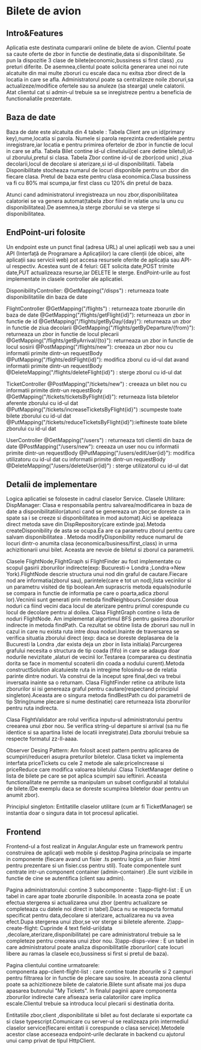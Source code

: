 # Bilete de avion





## Intro&Features



Aplicatia este destinata cumpararii online de bilete de avion.
Clientul poate sa caute oferte de zbor in functie de destinatie,data si disponibilitate.
Se pun la dispozitie 3 clase de bilete(economic,bussiness si first class) ,cu preturi diferite.
De asemnea,clientul poate solicita generarea unei noi rute alcatuite din mai multe zboruri cu escale daca nu exitsa zbor direct de la locatia in care se afla.
Administratorul poate sa centralizeze noile zboruri,sa actualizeze/modifice ofertele sau sa anuleze (sa stearga) unele calatorii.
Atat clientul cat si admin-ul trebuie sa se inregistreze pentru a beneficia de functionaliatile prezentate.

## Baza de date

Baza de date este alcatuita din 4 tabele :
Tabela Client are un id(primary key),nume,locatia si parola.
Numele si parola reprezinta credentialele pentru inregistrare,iar locatia e pentru primirea ofertelor de zbor in functie de locul in care se afla.
Tabela Bilet contine id-ul clinetului(cel care detine biletul),id-ul zborului,pretul si clasa.
Tabela Zbor contine id-ul de zbor(cod unic) ,ziua decolarii,locul de decolare si aterizare,si id-ul disponibilitatii.
Tabela Disponibilitate stocheaza numarul de locuri disponibile pentru un zbor din fiecare clasa.
Pretul de baza este pentru clasa economica.Clasa bussiness va fi cu 80% mai scumpa,iar first class cu 120% din pretul de baza.

Atunci cand administratorul inregistreaza un nou zbor,disponibilitatea calatoriei se va genera automat(tabela zbor fiind in relatie unu la unu cu disponibilitatea).De asemnea,la sterge zborului se va sterge si disponibilitatea.

## EndPoint-uri folosite
Un endpoint este un punct final (adresa URL) al unei aplicații web sau a unei API (Interfață de Programare a Aplicațiilor) la care clienții (de obicei, alte aplicații sau servicii web) pot accesa resursele oferite de aplicația sau API-ul respectiv.
Acestea sunt de 4 feluri: GET solicita date,POST trimite date,PUT actualizeaza resurse,iar DELETE le sterge.
EndPoint-urile au fost implementate in clasele controller ale aplicatiei.

DisponibilityController:
 @GetMapping("/disps") : returneaza toate disponibilitatiile din  baza de date
 
FlightController
 @GetMapping("/flights") : returneaza toate zborurile din  baza de date
 @GetMapping("/flights/getFlight{id}"): returneaza un zbor in functie de id
 @GetMapping("/flights/getByDay/{day}"): returneaza un zbor in functie de ziua decolarii
 @GetMapping("/flights/getByDeparture/{from}"): returneaza un zbor in functie de locul plecarii
 @GetMapping("/flights/getByArrival/{to}"): returneaza un zbor in functie de locul sosirii
 @PostMapping("/flights/new"): creeaza un zbor nou cu informatii primite dintr-un requestBody
 @PutMapping("/flights/editFlight{id}"): modifica zborul cu id-ul dat avand informatii primite dintr-un requestBody
 @DeleteMapping("/flights/deleteFlight{id}") : sterge zborul cu id-ul dat
 
TicketController
@PostMapping("/tickets/new") : creeaza un bilet nou cu informatii primite dintr-un requestBody
 @GetMapping("/tickets/ticketsByFlight{id}"): returneaza lista biletelor aferente zborului cu id-ul dat
@PutMapping("/tickets/increaseTicketsByFlight{id}") :scumpeste toate bilete zborului cu id-ul dat 
 @PutMapping("/tickets/reduceTicketsByFlight{id}"):ieftineste toate bilete zborului cu id-ul dat
 
 UserController
 @GetMapping("/users") :  returneaza toti clientii din  baza de date
 @PostMapping("/users/new"): creeaza un user nou cu informatii primite dintr-un requestBody
 @PutMapping("/users/editUser{id}"):  modifica utilizatoru cu id-ul dat cu informatii primite dintr-un requestBody
 @DeleteMapping("/users/deleteUser{id}") : sterge utilizatorul cu id-ul dat
## Detalii de implementare
Logica aplicatiei se foloseste in cadrul claselor Service.
Clasele Utilitare:
DispManager: 
 Clasa e responsabila pentru salvarea/modificarea in baza de date a disponibilitatiilor(atunci cand se genereaza un zbor,se doreste ca in spate sa i se creeze si disponbilitatea in mod automat).Aici se apeleaza direct metoda save din DispRepository(care extinde jpa).Metoda createDisponibility de asta se ocupa.Ea are ca parametru zborul pentru care salvam disponibilitatea .
 Metoda  modifyDisponibility reduce numarul de locuri dintr-o anumita clasa (economica/business/first_class) in urma achizitionarii unui bilet. Aceasta are nevoie de biletul si zborul ca parametrii.
 
 Clasele FlightNode,FlightGraph si FlightFinder au fost implementate cu scopul gasirii zborurilor indirecte(exp: Bucuresti-> Londra ;Londra->New York).FlightNode descrie structura unui nod din graful de cautare.Fiecare nod are informatia(zborul sau), parintele(care e tot un nod),lista vecinilor si un parametru visited de tip boolean.Am suprascris metoda equals(nodurile se compara in functie de informatia pe care o poarta,adica zborul lor).Vecninii sunt generati prin metoda findNeighbours.Consider doua noduri ca fiind vecini daca locul de aterizare pentru primul corespunde cu locul de decolare pentru al doilea.
 Clasa FlightGraph contine o lista de noduri FlightNode. Am implementat algortimul BFS pentru gasirea zborurilor indirecte in metoda findPath. Ca rezultat se obtine lista de zboruri sau null in cazul in care nu exista ruta intre doua noduri.Inainte de traversarea se verifica situatia zborului direct (exp: daca se doreste deplasarea de la Bucuresti la Londra ,dar exista deja un zbor in lista initiala).Parcurgerea grafului necesita o structura de tip coada (fifo) in care se adauga doar nodurile nevizitate ,alaturi de vecinii lor.Testarea (compararea cu destinatia dorita se face in momentul scoaterii din coada a nodului curent).Metoda constructSolution alcatuieste ruta in intregime folosindu-se de relatia parinte dintre noduri. Va construi de la inceput spre final,deci va trebui inversata inainte sa o returnam.
 Clasa FlightFinder retine ca atribute lista zborurilor si isi genereaza graful pentru cautare(respectand principiul singleton).Aceasta are o singura metoda findBestPath cu doi parametrii de tip String(nume plecare si nume destinatie) care returneaza lista zborurilor pentru ruta indirecta.
 
 Clasa FlightValidator are rolul verifica inputu-ul administratorului pentru creearea unui zbor nou. Se verifica string-ul departure si arrival (sa nu fie identice si sa apartina listei de locatii inregistrate).Data zborului trebuie sa respecte formatul zz-ll-aaaa.
 

Observer Desing Pattern:
   Am folosit acest pattern pentru aplicarea de scumpiri/reduceri asupra preturilor biletelor.
   Clasa ticket va implementa interfata priceTickets cu cele 2 metode ale sale:priceIncrease si priceReduce care modifica
   valoarea biletului .Clasa TicketManager  detine o lista de bilete pe care se pot aplica scumpiri sau ieftiniri.
   Aceasta functionalitate ne permite sa manipulam un subset configurabil al totalului de bilete.(De exemplu daca se doreste scumpirea biletelor doar pentru un anumit zbor). 
   
Principiul singleton:
  Entitatille claselor utilitare (cum ar fi TicketManager) se instantia doar o singura data in tot procesul aplicatiei. 
  
  ## Frontend
  Frontend-ul a fost realizat in Angular.Angular este un framework pentru construirea de aplicații web mobile și desktop.Pagina principala se imparte in componente (fiecare avand un fisier .ts pentru logica ,un fisier .html pentru prezentare si un fisier.css pentru stil).
  Toate componentele sunt centrate intr-un component container (admin-container) .Ele sunt vizibile in functie de cine se autentifica (client sau admin).
  
  Pagina administratorului:  contine 3 subcomponente :
      1)app-flight-list : E un tabel in care apar toate zborurile disponibile. In aceasta zona
      se poate efectua stergerea si actualizarea unui zbor (pentru actualizare se completeaza cu datele noi direct in tabel).Daca nu se respecta formatul specificat pentru data,decolare si aterizare, actualizarea nu va avea efect.Dupa stergerea unui zbor,se vor sterge si biletele aferente. 
      2)app-create-flight: Cuprinde 4 text field-uri(data ,decolare,aterizare,disponibilitate) pe care administratorul trebuie sa le completeze pentru creearea unui zbor nou.
      3)app-disps-view : E un tabel in care administratorul poate analiza disponibilitatile zborurilor( cate locuri libere au ramas la clasele eco,bussiness si first si pretul de baza).
      
Pagina clientului contine urmatoarele:  
componenta app-client-flight-list : care contine toate zborurile si 2 campuri pentru filtrarea lor in functie de plecare sau sosire. In aceasta zona clientul poate sa achizitioneze bilete de calatorie.Bilete sunt afisate mai jos dupa apasarea butonului "My Tickets".
In finalul paginii apare componenta zborurilor indirecte care afiseaza seria calatoriilor care implica escale.Clientul trebuie sa introduca locul plecarii si destinatia dorita.

Entitatiile zbor,client ,disponibilitate si bilet au fost declarate si exportate ca si clase typescript.Comunicare cu server-ul se realizeaza prin intermediul claselor service(fiecarei entitati ii corespunde o clasa service).Metodele acestor clase  acceseaza endpoint-urile declarate in backend cu ajutorul unui camp privat de tipul HttpClient.








   
